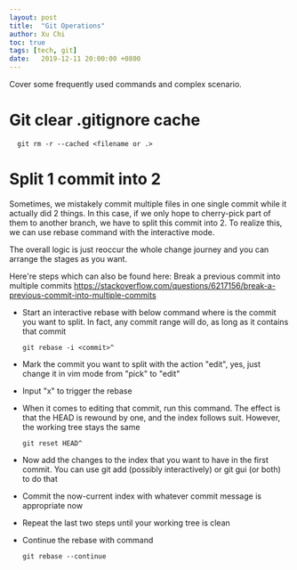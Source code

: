 ```yaml
---
layout: post
title:  "Git Operations"
author: Xu Chi
toc: true
tags: [tech, git]
date:   2019-12-11 20:00:00 +0800
---
```


Cover some frequently used commands and complex scenario.

# Git clear .gitignore cache

      git rm -r --cached <filename or .>

# Split 1 commit into 2

Sometimes, we mistakely commit multiple files in one single commit while it actually did 2 things.
In this case, if we only hope to cherry-pick part of them to another branch, we have to split this commit into 2.
To realize this, we can use rebase command with the interactive mode.

The overall logic is just reoccur the whole change journey and you can arrange the stages as you want.

Here're steps which can also be found here:
Break a previous commit into multiple commits <https://stackoverflow.com/questions/6217156/break-a-previous-commit-into-multiple-commits>

* Start an interactive rebase with below command where <commit> is the commit you want to split. In fact, any commit range will do, as long as it contains that commit

      git rebase -i <commit>^

* Mark the commit you want to split with the action "edit", yes, just change it in vim mode from "pick" to "edit"

* Input "x" to trigger the rebase

* When it comes to editing that commit, run this command. The effect is that the HEAD is rewound by one, and the index follows suit. However, the working tree stays the same

      git reset HEAD^

* Now add the changes to the index that you want to have in the first commit. You can use git add (possibly interactively) or git gui (or both) to do that

* Commit the now-current index with whatever commit message is appropriate now

* Repeat the last two steps until your working tree is clean

* Continue the rebase with command

      git rebase --continue
